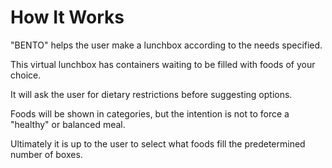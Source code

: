 # How It Works

"BENTO" helps the user make a lunchbox according to the needs specified.

This virtual lunchbox has containers waiting to be filled with foods of your choice.

It will ask the user for dietary restrictions before suggesting options.

Foods will be shown in categories, but the intention is not to force a "healthy" or balanced meal.

Ultimately it is up to the user to select what foods fill the predetermined number of boxes.

